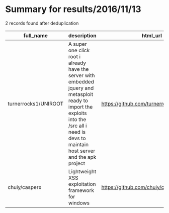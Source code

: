 
# Summary for results/2016/11/13
    
2 records found after deduplication

| full_name | description | html_url | matched_list | matched_count | pushed_at | size | stargazers_count | language | forks_count |
|----------------------|------------------------------------------------------------------------------------------------------------------------------------------------------------------------------------------------|-----------------------------------------|----------------|-----------------|---------------------------|--------|--------------------|------------|---------------|
| turnerrocks1/UNIROOT | A super one click root i already have the server with embedded jquery and metasploit ready to import the exploits into the /src all i need is devs to maintain host server and the apk project | https://github.com/turnerrocks1/UNIROOT | ['exploit'] | 1 | 2016-11-13 15:24:28+00:00 | 15 | 0 | Shell | 2 |
| chuiy/casperx | Lightweight XSS exploitation framework for windows | https://github.com/chuiy/casperx | ['exploit'] | 1 | 2016-11-13 18:01:16+00:00 | 282 | 1 | Python | 3 |
